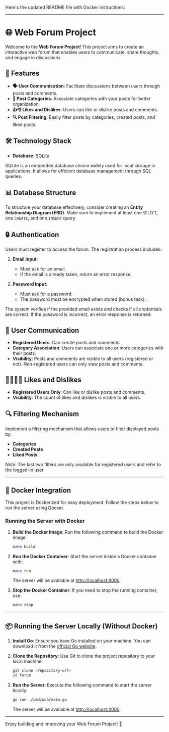Here's the updated README file with Docker instructions:

---

# 🌐 Web Forum Project

Welcome to the **Web Forum Project**! This project aims to create an interactive web forum that enables users to communicate, share thoughts, and engage in discussions.

## 🚀 Features

- **🗣️ User Communication**: Facilitate discussions between users through posts and comments.
- **📂 Post Categories**: Associate categories with your posts for better organization.
- **👍👎 Likes and Dislikes**: Users can like or dislike posts and comments.
- **🔍 Post Filtering**: Easily filter posts by categories, created posts, and liked posts.

## 🛠️ Technology Stack

- **Database**: [SQLite](https://www.sqlite.org/docs.html)

SQLite is an embedded database choice widely used for local storage in applications. It allows for efficient database management through SQL queries.

## 📊 Database Structure

To structure your database effectively, consider creating an **Entity Relationship Diagram (ERD)**. Make sure to implement at least one `SELECT`, one `CREATE`, and one `INSERT` query.

## 🔒 Authentication

Users must register to access the forum. The registration process includes:

1. **Email Input**: 
   - Must ask for an email.
   - If the email is already taken, return an error response.
   
2. **Password Input**: 
   - Must ask for a password.
   - The password must be encrypted when stored (bonus task).

The system verifies if the provided email exists and checks if all credentials are correct. If the password is incorrect, an error response is returned.

## 💬 User Communication

- **Registered Users**: Can create posts and comments.
- **Category Association**: Users can associate one or more categories with their posts.
- **Visibility**: Posts and comments are visible to all users (registered or not). Non-registered users can only view posts and comments.

## 👍🏿👎🏿 Likes and Dislikes

- **Registered Users Only**: Can like or dislike posts and comments.
- **Visibility**: The count of likes and dislikes is visible to all users.

## 🔍 Filtering Mechanism

Implement a filtering mechanism that allows users to filter displayed posts by:

- **Categories**
- **Created Posts**
- **Liked Posts**

*Note*: The last two filters are only available for registered users and refer to the logged-in user.

---

## 🐳 Docker Integration

This project is Dockerized for easy deployment. Follow the steps below to run the server using Docker.

### Running the Server with Docker

1. **Build the Docker Image**:
   Run the following command to build the Docker image:
   ```bash
   make build
   ```

2. **Run the Docker Container**:
   Start the server inside a Docker container with:
   ```bash
   make run
   ```

   The server will be available at [http://localhost:4000](http://localhost:4000).

3. **Stop the Docker Container**:
   If you need to stop the running container, use:
   ```bash
   make stop
   ```

---

## 📦 Running the Server Locally (Without Docker)

1. **Install Go**: Ensure you have Go installed on your machine. You can download it from the [official Go website](https://golang.org/dl/).

2. **Clone the Repository**: Use Git to clone the project repository to your local machine.
   ```bash
   git clone <repository-url>
   cd forum
   ```

3. **Run the Server**:
   Execute the following command to start the server locally:
   ```bash
   go run ./cmd/web/main.go
   ```

   The server will be available at [http://localhost:4000](http://localhost:4000).

---


Enjoy building and improving your Web Forum Project! 🚀